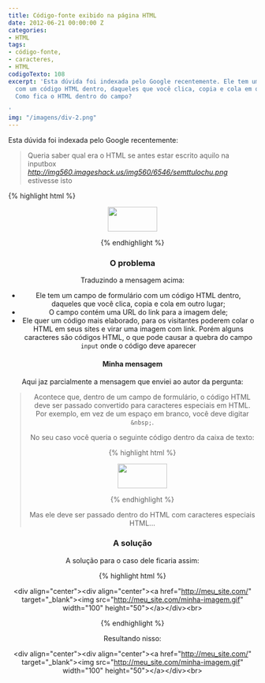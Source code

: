 ```yaml
---
title: Código-fonte exibido na página HTML
date: 2012-06-21 00:00:00 Z
categories:
- HTML
tags:
- código-fonte,
- caracteres,
- HTML
codigoTexto: 108
excerpt: 'Esta dúvida foi indexada pelo Google recentemente. Ele tem um campo de formulário
  com um código HTML dentro, daqueles que você clica, copia e cola em outro lugar.
  Como fica o HTML dentro do campo?

'
img: "/imagens/div-2.png"
---
```


Esta dúvida foi indexada pelo Google recentemente:

> Queria saber qual era o HTML se antes estar escrito aquilo na inputbox <em>http://img560.imageshack.us/img560/6546/semttulochu.png</em> estivesse isto 

{% highlight html %}

<div align="center"><div align="center"><a href="http://meu_site.com/" target="_blank"><img src="http://meu_site.com/minha-imagem.gif" width="100" height="50"></a></div>

{% endhighlight %}

### O problema
Traduzindo a mensagem acima:

- Ele tem um campo de formulário com um código HTML dentro, daqueles que você clica, copia e cola em outro lugar;
- O campo contém uma URL do link para a imagem dele;
- Ele quer um código mais elaborado, para os visitantes poderem colar o HTML em seus sites e virar uma imagem com link. Porém alguns caracteres são códigos HTML, o que pode causar a quebra do campo <code>input</code> onde o código deve aparecer


#### Minha mensagem

Aqui jaz parcialmente a mensagem que enviei ao autor da pergunta:

<blockquote>

<p>Acontece que, dentro de um campo de formulário, o código HTML deve ser passado convertido para caracteres especiais em HTML. Por exemplo, em vez de um espaço em branco, você deve digitar <code>&amp;nbsp;</code>.</p>

<p>No seu caso você queria o seguinte código dentro da caixa de texto:</p>

{% highlight html %}

<div align="center"><a href="http://meu_site.com/" target="_blank"><img src="http://meu_site.com/minha-imagem.gif" width="100" height="50"></a></div>

{% endhighlight %}

<p>Mas ele deve ser passado dentro do HTML com caracteres especiais HTML...</p>

</blockquote>

### A solução

A solução para o caso dele ficaria assim:

{% highlight html %}

&lt;div align=&quot;center&quot;&gt;&lt;div align=&quot;center&quot;&gt;&lt;a href=&quot;http://meu_site.com/&quot; target=&quot;_blank&quot;&gt;&lt;img src=&quot;http://meu_site.com/minha-imagem.gif&quot; width=&quot;100&quot; height=&quot;50&quot;&gt;&lt;/a&gt;&lt;/div&gt;&lt;br&gt;

{% endhighlight %}

Resultando nisso:

&lt;div align=&quot;center&quot;&gt;&lt;div align=&quot;center&quot;&gt;&lt;a href=&quot;http://meu_site.com/&quot; target=&quot;_blank&quot;&gt;&lt;img src=&quot;http://meu_site.com/minha-imagem.gif&quot; width=&quot;100&quot; height=&quot;50&quot;&gt;&lt;/a&gt;&lt;/div&gt;&lt;br&gt;